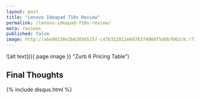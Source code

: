 ```yaml
---
layout: post
title: "Lenovo Ideapad 710s Review"
permalink: /lenovo-ideapad-710s-review/
meta: reviews
published: false
image: http://abe90238e3b628565257-c47b312812e6878374960f5d0b7661c9.r73.cf1.rackcdn.com/zurb6-pricing-table.PNG
---
```


![alt text]({{ page.image }} "Zurb 6 Pricing Table")


## Final Thoughts


{% include disqus.html %}
